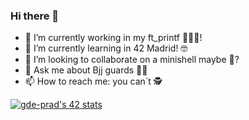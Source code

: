 ### Hi there 👋

- 🔭 I’m currently working in my ft_printf 🚀👨‍🚀!
- 🌱 I’m currently learning in 42 Madrid! 🤓
- 👯 I’m looking to collaborate on a minishell maybe 🤔?
- 💬 Ask me about Bjj guards 🤼‍♂️ 
- 📫 How to reach me: you can´t 🕵️

[![gde-prad's 42 stats](https://badge42.vercel.app/api/v2/cl2vnzwj6000609lfrt6dpqbj/stats?cursusId=21&coalitionId=undefined)](https://github.com/JaeSeoKim/badge42)

<!--
**gde-prad/gde-prad** is a ✨ _special_ ✨ repository because its `README.md` (this file) appears on your GitHub profile.
-->
